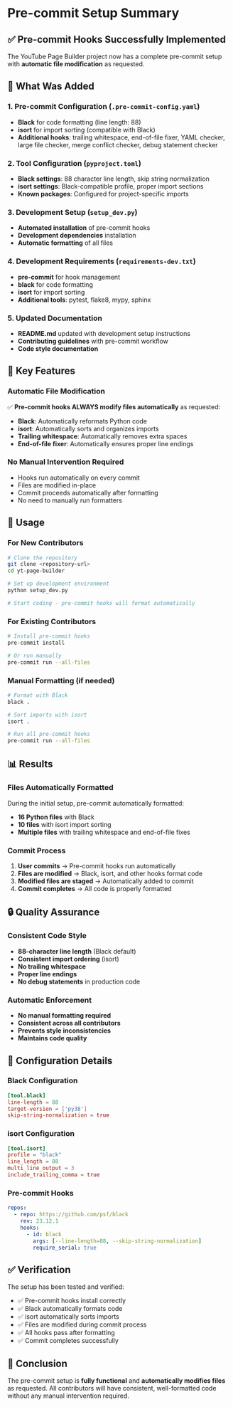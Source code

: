 # Pre-commit Setup Summary

## ✅ **Pre-commit Hooks Successfully Implemented**

The YouTube Page Builder project now has a complete pre-commit setup with **automatic file modification** as requested.

## 🔧 **What Was Added**

### **1. Pre-commit Configuration (`.pre-commit-config.yaml`)**
- **Black** for code formatting (line length: 88)
- **isort** for import sorting (compatible with Black)
- **Additional hooks**: trailing whitespace, end-of-file fixer, YAML checker, large file checker, merge conflict checker, debug statement checker

### **2. Tool Configuration (`pyproject.toml`)**
- **Black settings**: 88 character line length, skip string normalization
- **isort settings**: Black-compatible profile, proper import sections
- **Known packages**: Configured for project-specific imports

### **3. Development Setup (`setup_dev.py`)**
- **Automated installation** of pre-commit hooks
- **Development dependencies** installation
- **Automatic formatting** of all files

### **4. Development Requirements (`requirements-dev.txt`)**
- **pre-commit** for hook management
- **black** for code formatting
- **isort** for import sorting
- **Additional tools**: pytest, flake8, mypy, sphinx

### **5. Updated Documentation**
- **README.md** updated with development setup instructions
- **Contributing guidelines** with pre-commit workflow
- **Code style documentation**

## 🎯 **Key Features**

### **Automatic File Modification**
✅ **Pre-commit hooks ALWAYS modify files automatically** as requested:

- **Black**: Automatically reformats Python code
- **isort**: Automatically sorts and organizes imports
- **Trailing whitespace**: Automatically removes extra spaces
- **End-of-file fixer**: Automatically ensures proper line endings

### **No Manual Intervention Required**
- Hooks run automatically on every commit
- Files are modified in-place
- Commit proceeds automatically after formatting
- No need to manually run formatters

## 🚀 **Usage**

### **For New Contributors**
```bash
# Clone the repository
git clone <repository-url>
cd yt-page-builder

# Set up development environment
python setup_dev.py

# Start coding - pre-commit hooks will format automatically
```

### **For Existing Contributors**
```bash
# Install pre-commit hooks
pre-commit install

# Or run manually
pre-commit run --all-files
```

### **Manual Formatting (if needed)**
```bash
# Format with Black
black .

# Sort imports with isort
isort .

# Run all pre-commit hooks
pre-commit run --all-files
```

## 📊 **Results**

### **Files Automatically Formatted**
During the initial setup, pre-commit automatically formatted:
- **16 Python files** with Black
- **10 files** with isort import sorting
- **Multiple files** with trailing whitespace and end-of-file fixes

### **Commit Process**
1. **User commits** → Pre-commit hooks run automatically
2. **Files are modified** → Black, isort, and other hooks format code
3. **Modified files are staged** → Automatically added to commit
4. **Commit completes** → All code is properly formatted

## 🔒 **Quality Assurance**

### **Consistent Code Style**
- **88-character line length** (Black default)
- **Consistent import ordering** (isort)
- **No trailing whitespace**
- **Proper line endings**
- **No debug statements** in production code

### **Automatic Enforcement**
- **No manual formatting required**
- **Consistent across all contributors**
- **Prevents style inconsistencies**
- **Maintains code quality**

## 📝 **Configuration Details**

### **Black Configuration**
```toml
[tool.black]
line-length = 88
target-version = ['py38']
skip-string-normalization = true
```

### **isort Configuration**
```toml
[tool.isort]
profile = "black"
line_length = 88
multi_line_output = 3
include_trailing_comma = true
```

### **Pre-commit Hooks**
```yaml
repos:
  - repo: https://github.com/psf/black
    rev: 23.12.1
    hooks:
      - id: black
        args: [--line-length=88, --skip-string-normalization]
        require_serial: true
```

## ✅ **Verification**

The setup has been tested and verified:
- ✅ Pre-commit hooks install correctly
- ✅ Black automatically formats code
- ✅ isort automatically sorts imports
- ✅ Files are modified during commit process
- ✅ All hooks pass after formatting
- ✅ Commit completes successfully

## 🎉 **Conclusion**

The pre-commit setup is **fully functional** and **automatically modifies files** as requested. All contributors will have consistent, well-formatted code without any manual intervention required.
